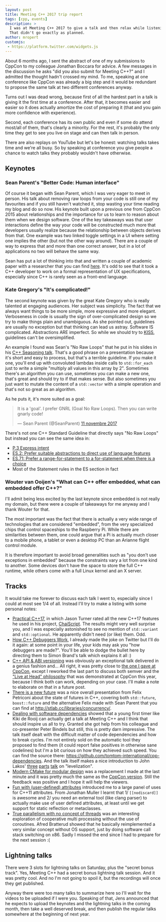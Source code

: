```yaml
---
layout: post
title: Meeting C++ 2017 trip report
tags: [cpp, events]
description: >
  I was at Meeting C++ 2017 to give a talk and then relax while listening to other speakers.
  That didn't go exactly as planned.
author: mropert
customjs:
 - https://platform.twitter.com/widgets.js
---
```


About 6 months ago, I sent the abstract of one of my submissions to CppCon to my colleague Jonathan Boccara for advice.
A few messages in the discussion he asks "did you also submit for Meeting C++?" and I admitted the thought
hadn't crossed my mind. To me, speaking at one conference like CppCon was already a big step and it would
be redundant to propose the same talk at two different conferences anyway.

Turns out I was dead wrong, because first of all the hardest part in a talk is giving it the first time at a conference.
After that, it becomes easier and easier so it does actually amortize the cost of preparing it (that and you gain more
confidence with experience).

Second, each conference has its own public and even if some do attend most/all of them, that's clearly a minority.
For the rest, it's probably the only time they get to see you live on stage and can then talk in person.

There are also replays on YouTube but let's be honest: watching talks takes time and we're all busy.
So by speaking at conference you give people a chance to watch talks they probably wouldn't have otherwise.

## Keynotes

### Sean Parent's "Better Code: Human interface"

Of course it began with Sean Parent, which I was very eager to meet in person. His talk about removing raw loops
from your code is still one of my favourites and if you still haven't watched it, stop wasting your time reading
my blog and do so now.
His keynote built upon a previous one from CppCon 2015 about relationships and the importance for us to learn
to reason about them when we design software. One of the key takeaways was that user interactions define the way
your code will be constructed much more that developers usually realize because the relationship
between objects derives from that.
One example was two linked toggle settings in a UI where setting one implies the other (but not the other way around).
There are a couple of way to express that and more than one correct answer, but in a lot of applications no two
will behave the same way.

Sean has put a lot of thinking into that and written a couple of academic paper with a researcher that you can find
[here](http://faculty.cs.tamu.edu/jarvi/publications/jarvi_publications.html).
It's odd to see that it took a C++ developer to work on a formal representation of UX specifications, especially since C++
is rarely seen as a front-end language.

### Kate Gregory's "It's complicated!"

The second keynote was given by the great Kate Gregory who is really talented at engaging audiences. Her subject was simplicity.
The fact that we always want things to be more simple, more expressive and more elegant. Verboseness in code is usually
the sign of over-complicated design so we try to make things plain and unambiguous. As she pointed out, guidelines
are usually no exception but that thinking can lead us astray. Software IS complicated. Abstractions ARE imperfect.
So while we should try to [KISS](https://en.wikipedia.org/wiki/KISS_principle), guidelines can't be oversimplified.

An example I found was Sean's "No Raw Loops" that he put in his slides in his
[C++ Seasoning talk](https://channel9.msdn.com/Events/GoingNative/2013/Cpp-Seasoning).
That's a good phrase on a presentation because it's short and easy to process, but that's a terrible guideline.
If you make it one, you'll end up with convoluted lambdas inside calls to `std::for_each` just to write a simple
"multiply all values in this array by 2".
Sometimes there's an algorithm you can use, sometimes you can make a new one, that's great and should try to if that makes sense.
But also sometimes you just want to mutate the content of a `std::vector` with a simple operation and that's not so great
as an algorithm.

As he puts it, it's more suited as a goal:

<blockquote class="twitter-tweet" data-lang="fr"><p lang="en" dir="ltr">It is a &#39;goal&#39;. I prefer GNRL (Goal No Raw Loops). Then you can write gnarly code!</p>&mdash; Sean Parent (@SeanParent) <a href="https://twitter.com/SeanParent/status/929292062087884800?ref_src=twsrc%5Etfw">11 novembre 2017</a></blockquote>

There's not one C++ Standard Guideline that directly says "No Raw Loops" but instead you can see the same idea in:
* [P.3 Express intent](http://isocpp.github.io/CppCoreGuidelines/CppCoreGuidelines#Rp-what)
* [ES.2: Prefer suitable abstractions to direct use of language features](http://isocpp.github.io/CppCoreGuidelines/CppCoreGuidelines#Res-abstr)
* [ES.71: Prefer a range-for-statement to a for-statement when there is a choice](http://isocpp.github.io/CppCoreGuidelines/CppCoreGuidelines#Res-for-range)
* Most of the Statement rules in the ES section in fact

### Wouter van Ooijen's "What can C++ offer embedded, what can embedded offer C++?"

I'll admit being less excited by the last keynote since embedded is not really my domain, but there were a couple
of takeaways for me anyway and I thank Wouter for that.

The most important was the fact that there is actually a very wide range of technologies that are considered "embedded",
from the very specialized chips that control spaceships to the Raspberry Pi. While there are similarities between them,
one could argue that a Pi is actually much closer to a mobile phone, a tablet or even a desktop PC than an Arianne flight
control module.

It is therefore important to avoid broad generalities such as "you don't use exceptions in embedded" because the constraints
vary a lot from one kind to another. Some devices don't have the space to store the full C++ runtime, while others come with
a full Linux kernel and an X server.

## Tracks

It would take me forever to discuss each talk I went to, especially since I could at most see 1/4 of all.
Instead I'll try to make a listing with some personal notes:
* [Practical C++17](http://meetingcpp.com/2017/talks/items/Practical_Cpp17.html), in which Jason Turner rated all the new C++17
  features he used in his project, [ChaiScript](http://chaiscript.com/). The results might very well surprise you, and I was especially
  astonished to see no mention of `std::variant` and `std::optional`. He apparently didn't need (or like) them. Odd.
* [How C++ Debuggers Work](http://meetingcpp.com/2017/talks/items/How_Cpp_Debuggers_Work.html), I already made the joke on Twitter
  but I'll do it again: at some point in your life, your kids may ask you
  "how debuggers are made?". You'll be able to dodge the bullet here by directing them to Simon Brand's talk which explains it all :)
* [C++ API & ABI versioning](http://meetingcpp.com/2017/talks/items/Cpp_API___ABI_versioning.html) was obviously an exceptional talk
  delivered in a genius fashion and... All right, it was pretty 
  close to [the one I gave at CppCon](/2017/10/18/api_abi_versioning/), except I reworked the last part to discuss both semver
  and the ["Live at Head" philosophy](https://www.youtube.com/watch?v=tISy7EJQPzI) that was demonstrated at CppCon this year,
  because I think both can work, depending on your case. I'll make a note to elaborate on that in a future post.
* [There is a new future](http://meetingcpp.com/2017/talks/items/There_Is_A_New_Future.html) was a nice overall presentation
  from Felix Petriconi about the state of futures in C++, covering both `std::future`, `boost::future` and the alternative
  Felix made with Sean Parent that you can find at http://stlab.cc/libraries/concurrency/.
* [Dealing with software dependencies](http://meetingcpp.com/2017/talks/items/Dealing_with_software_dependencies.html) showed that
  a young first timer like Kiki de Rooij can actually get a talk at Meeting C++ and I think that should inspire us all to try.
  Granted she got help from his colleague and co-presenter Peter Bindels but still, this is pretty darn impressive. The talk itself
  dealt with the difficult matter of code dependencies and how to break cycles. I'm not entirely sold on the automatic tool
  they proposed to find them (it could report false positives in otherwise sane codelines) but I'm a bit curious on how they
  achieved such speed. You can find the source there: 
  https://github.com/tomtom-international/cpp-dependencies.
  And the talk itself makes a nice introduction to John Lakos' [three](https://www.youtube.com/watch?v=QjFpKJ8Xx78)
  [parts](https://www.youtube.com/watch?v=fzFOLsFASjU) [talk](https://www.youtube.com/watch?v=NrARQ7rHV-c) on "levelization".
* [Modern CMake for modular design](http://meetingcpp.com/2017/talks/items/Modern_CMake.html) was a replacement I made at the last
  minute and it was pretty much the same as the [CppCon version](https://mropert.github.io/2017/10/14/modern_cmake_video/).
  Still the feedback was positive and I hope it will help the viewers.
* [Fun with (user-defined) attributes](http://meetingcpp.com/2017/talks/items/Fun_with__user_defined__attributes.html) introduced
  me to a large panel of uses for C++11 attributes. From Jonathan Muller I learnt that 1/ `[[nodiscard]]` is awesome and 2/
  you need an external tool (like clang parser) to actually make use of user defined attributes, at least until we get support
  for static reflection or metaclasses.
* [True parallelism with no concept of threads](http://meetingcpp.com/2017/talks/items/True_parallelism_with_no_concept_of_threads.html)
  was an interesting exploration of cooperative multi processing without the use of coroutines. Afred Bratterud showed that he
  basically reimplemented a very similar concept without OS support, just by doing software call stack switching on x86. Sadly
  I missed the end since I had to prepare for the next session :(
  
## Lightning talks

There were 3 slots for lightning talks on Saturday, plus the "secret bonus track". Yes, Meeting C++ had a secret bonus lightning talk
session. And it was pretty cool. And no I'm not going to spoil it, but the recordings will once they get published.

Anyway there were too many talks to summarize here so I'll wait for the videos to be uploaded if I were you. Speaking of that,
Jens announced that he expects to upload the keynotes and the lightning talks in the coming month, then take a well deserved break, and
then publish the regular talks somewhere at the beginning of next year.

